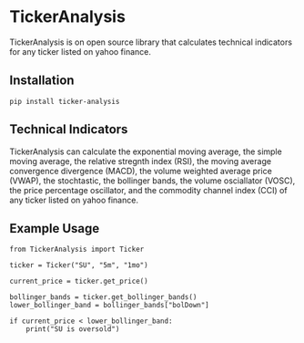 # TickerAnalysis
TickerAnalysis is on open source library that calculates technical indicators for any ticker listed on yahoo finance.

## Installation
    pip install ticker-analysis
    
 ## Technical Indicators
TickerAnalysis can calculate the exponential moving average, the simple moving average, the relative stregnth index (RSI), the moving average convergence divergence (MACD), the volume weighted average price (VWAP), the stochtastic, the bollinger bands, the volume osciallator (VOSC), the price percentage oscillator, and the commodity channel index (CCI) of any ticker listed on yahoo finance.
    
## Example Usage
    from TickerAnalysis import Ticker
    
    ticker = Ticker("SU", "5m", "1mo")

    current_price = ticker.get_price()

    bollinger_bands = ticker.get_bollinger_bands()
    lower_bollinger_band = bollinger_bands["bolDown"]

    if current_price < lower_bollinger_band:
        print("SU is oversold")
